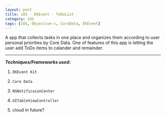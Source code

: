 ```yaml
---
layout: post
title: iOS - EKEvent - ToDoList
category: iOS
tags: [iOS, Objective-c, CoreData, EKEvent]
---
```


A app that collects tasks in one place and organizes them according to user personal priorities by Core Data. One of features of this app is letting the user add ToDo items to calander and remainder.


 ***
  
  
  *__Techniques/Frameworks used:__*

1. `EKEvent Kit`

2. `Core Data`

3. `NSNotificaionCenter`

4. `UITableViewController`

5. cloud in future?
